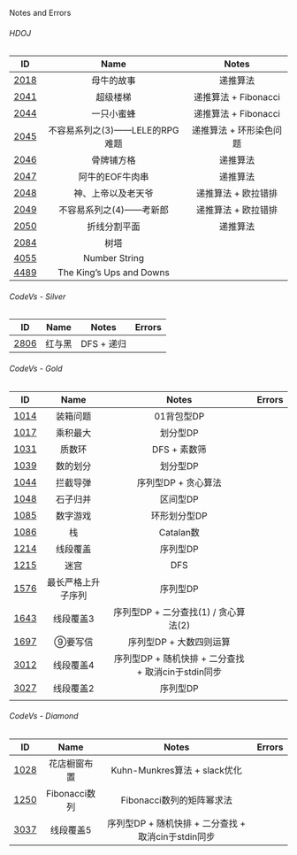 Notes and Errors

###### HDOJ

|                    ID                    |           Name           |       Notes       |
| :--------------------------------------: | :----------------------: | :---------------: |
| [2018](http://acm.hdu.edu.cn/showproblem.php?pid=2018) |          母牛的故事           |       递推算法        |
| [2041](http://acm.hdu.edu.cn/showproblem.php?pid=2041) |           超级楼梯           | 递推算法 +  Fibonacci |
| [2044](http://acm.hdu.edu.cn/showproblem.php?pid=2044) |          一只小蜜蜂           | 递推算法 +  Fibonacci |
| [2045](http://acm.hdu.edu.cn/showproblem.php?pid=2045) |  不容易系列之(3)——LELE的RPG难题   |   递推算法 + 环形染色问题   |
| [2046](http://acm.hdu.edu.cn/showproblem.php?pid=2046) |          骨牌铺方格           |       递推算法        |
| [2047](http://acm.hdu.edu.cn/showproblem.php?pid=2047) |        阿牛的EOF牛肉串         |       递推算法        |
| [2048](http://acm.hdu.edu.cn/showproblem.php?pid=2048) |        神、上帝以及老天爷         |    递推算法 + 欧拉错排    |
| [2049](http://acm.hdu.edu.cn/showproblem.php?pid=2049) |      不容易系列之(4)——考新郎      |    递推算法 + 欧拉错排    |
| [2050](http://acm.hdu.edu.cn/showproblem.php?pid=2050) |          折线分割平面          |       递推算法        |
| [2084](http://acm.hdu.edu.cn/showproblem.php?pid=2084) |            树塔            |                   |
| [4055](http://acm.hdu.edu.cn/showproblem.php?pid=4055) |      Number String       |                   |
| [4489](http://acm.hdu.edu.cn/showproblem.php?pid=4489) | The King’s Ups and Downs |                   |



###### CodeVs - Silver

|                   ID                   | Name |  Notes   | Errors |
| :------------------------------------: | :--: | :------: | :----: |
| [2806](http://codevs.cn/problem/2806/) | 红与黑  | DFS + 递归 |        |

###### CodeVs - Gold

|                   ID                   |   Name    |                Notes                 | Errors |
| :------------------------------------: | :-------: | :----------------------------------: | ------ |
| [1014](http://codevs.cn/problem/1014/) |   装箱问题    |               01背包型DP                |        |
| [1017](http://codevs.cn/problem/1017/) |   乘积最大    |                划分型DP                 |        |
| [1031](http://codevs.cn/problem/1031/) |    质数环    |              DFS + 素数筛               |        |
| [1039](http://codevs.cn/problem/1039/) |   数的划分    |                划分型DP                 |        |
| [1044](http://codevs.cn/problem/1044/) |   拦截导弹    |             序列型DP + 贪心算法             |        |
| [1048](http://codevs.cn/problem/1048/) |   石子归并    |                区间型DP                 |        |
| [1085](http://codevs.cn/problem/1085/) |   数字游戏    |               环形划分型DP                |        |
| [1086](http://codevs.cn/problem/1086/) |     栈     |               Catalan数               |        |
| [1214](http://codevs.cn/problem/1214/) |   线段覆盖    |                序列型DP                 |        |
| [1215](http://codevs.cn/problem/1215/) |    迷宫     |                 DFS                  |        |
| [1576](http://codevs.cn/problem/1576/) | 最长严格上升子序列 |                序列型DP                 |        |
| [1643](http://codevs.cn/problem/1643/) |   线段覆盖3   |      序列型DP + 二分查找(1) / 贪心算法(2)       |        |
| [1697](http://codevs.cn/problem/1697/) |   ⑨要写信    |            序列型DP + 大数四则运算            |        |
| [3012](http://codevs.cn/problem/3012/) |   线段覆盖4   | 序列型DP + 随机快排 + 二分查找 +  取消cin于stdin同步 |        |
| [3027](http://codevs.cn/problem/3027/) |   线段覆盖2   |                序列型DP                 |        |
|                                        |           |                                      |        |

###### CodeVs - Diamond

|                   ID                   |    Name     |                Notes                 | Errors |
| :------------------------------------: | :---------: | :----------------------------------: | ------ |
| [1028](http://codevs.cn/problem/1028/) |   花店橱窗布置    |       Kuhn-Munkres算法 + slack优化       |        |
| [1250](http://codevs.cn/problem/1250/) | Fibonacci数列 |          Fibonacci数列的矩阵幂求法           |        |
| [3037](http://codevs.cn/problem/3037/) |    线段覆盖5    | 序列型DP + 随机快排 + 二分查找 +  取消cin于stdin同步 |        |